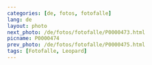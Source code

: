 ```yaml
---
categories: [de, fotos, fotofalle]
lang: de
layout: photo
next_photo: /de/fotos/fotofalle/P0000473.html
picname: P0000474
prev_photo: /de/fotos/fotofalle/P0000475.html
tags: [Fotofalle, Leopard]
---
```

